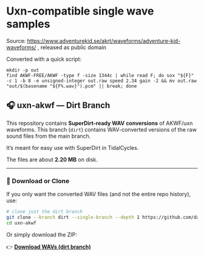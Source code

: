 # Uxn-compatible single wave samples

Source: https://www.adventurekid.se/akrt/waveforms/adventure-kid-waveforms/ , released as public domain

Converted with a quick script:

    mkdir -p out
    find AKWF-FREE/AKWF -type f -size 1344c | while read F; do sox "${F}" -c 1 -b 8 -e unsigned-integer out.raw speed 2.34 gain -2 && mv out.raw "out/$(basename "${F%.wav}").pcm" || break; done

## 🎧 uxn-akwf — Dirt Branch

This repository contains **SuperDirt-ready WAV conversions** of AKWF/uxn waveforms.
This branch (`dirt`) contains WAV-converted versions of the raw sound files from the main branch.

It’s meant for easy use with SuperDirt in TidalCycles.


The files are about **2.20 MB** on disk.


---

### 🔽 Download or Clone

If you only want the converted WAV files (and not the entire repo history), use:

```bash
# clone just the dirt branch
git clone --branch dirt --single-branch --depth 1 https://github.com/davehorner/uxn-akwf.git
cd uxn-akwf
```

Or simply download the ZIP:


👉 **[Download WAVs (dirt branch)](https://github.com/davehorner/uxn-akwf/archive/refs/heads/dirt.zip)**
